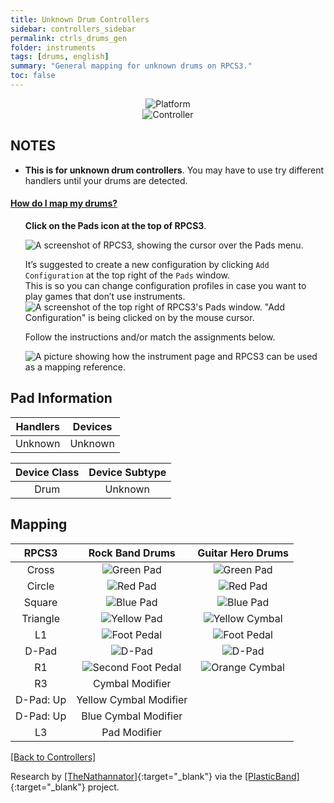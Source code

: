 ```yaml
---
title: Unknown Drum Controllers
sidebar: controllers_sidebar
permalink: ctrls_drums_gen
folder: instruments
tags: [drums, english]
summary: "General mapping for unknown drums on RPCS3."
toc: false
---
```



<div align="center"> <img src="https://carlmylo.github.io/rb3-pc/images/instruments/plat/myst.png" alt="Platform" title="Platform"></div>

<div align="center"> <img src="https://carlmylo.github.io/rb3-pc/images/instruments/cont/mystcontrollers.png" alt="Controller" title="Controller"></div>

## NOTES

* **This is for unknown drum controllers**. You may have to use try different handlers until your drums are detected.

<!-- Map Start -->
<div class="panel-group" id="accordion">
                    <div class="panel panel-default">
                        <div class="panel-heading">
                            <h4 class="panel-title">
                                <a class="noCrossRef accordion-toggle" data-toggle="collapse" data-parent="#accordion" href="#how-to-map-pads">How do I map my drums?</a>
                            </h4>
                        </div>
                        <div id="how-to-map-pads" class="panel-collapse collapse noCrossRef">
                            <div class="panel-body">
<ul>
<p><strong>Click on the Pads icon at the top of RPCS3</strong>.</p>
<p><img src="https://carlmylo.github.io/rb3-pc/images/instruments/rpcs3pad.png" alt="A screenshot of RPCS3, showing the cursor over the Pads menu." title="Pads"></p>
<p>It’s suggested to create a new configuration by clicking <code>Add Configuration</code> at the top right of the <code>Pads</code> window.<br>
This is so you can change configuration profiles in case you want to play games that don’t use instruments.<br>
<img src="https://carlmylo.github.io/rb3-pc/images/instruments/rpcs3padprofadd.png" alt="A screenshot of the top right of RPCS3's Pads window. &quot;Add Configuration&quot; is being clicked on by the mouse cursor." title="Add Configuration"></p>
<p>Follow the instructions and/or match the assignments below.</p>
<p><img src="https://carlmylo.github.io/rb3-pc/images/instruments/padlegend.png" alt="A picture showing how the instrument page and RPCS3 can be used as a mapping reference." title="Mapping the Rock Band Hofner"></p>
</ul>
                            </div>
                        </div>
                    </div>
</div>
<!-- Map End -->

## Pad Information

| Handlers | Devices |
|:--------:|:-------:|
| Unknown | Unknown |

| Device Class | Device Subtype |
|:------------:|:--------------:|
| Drum | Unknown |

## Mapping

| **RPCS3** | **Rock Band Drums** | **Guitar Hero Drums** |
|:---------:|:-------------------:|:---------------------:|
| Cross | ![Green Pad](https://carlmylo.github.io/rb3-pc/images/btns/drms/rb/gp.png "Green Pad") | ![Green Pad](https://carlmylo.github.io/rb3-pc/images/btns/drms/gh/gp.png "Green Pad") |
| Circle | ![Red Pad](https://carlmylo.github.io/rb3-pc/images/btns/drms/rb/rp.png "Red Pad") | ![Red Pad](https://carlmylo.github.io/rb3-pc/images/btns/drms/gh/rp.png "Red Pad") |
| Square | ![Blue Pad](https://carlmylo.github.io/rb3-pc/images/btns/drms/rb/bp.png "Blue Pad") | ![Blue Pad](https://carlmylo.github.io/rb3-pc/images/btns/drms/gh/bp.png "Blue Pad") |
| Triangle | ![Yellow Pad](https://carlmylo.github.io/rb3-pc/images/btns/drms/rb/yp.png "Yellow Pad") | ![Yellow Cymbal](https://carlmylo.github.io/rb3-pc/images/btns/drms/gh/yc.png "Yellow Cymbal") |
| L1 | ![Foot Pedal](https://carlmylo.github.io/rb3-pc/images/btns/drms/rb/kp.png "Foot Pedal") | ![Foot Pedal](https://carlmylo.github.io/rb3-pc/images/btns/drms/gh/kp.png "Foot Pedal") |
| D-Pad | ![D-Pad](https://carlmylo.github.io/rb3-pc/images/btns/ctrls/xbox/dp.png "D-Pad") | ![D-Pad](https://carlmylo.github.io/rb3-pc/images/btns/ctrls/xbox/dp.png "D-Pad") |
| R1 | ![Second Foot Pedal](https://carlmylo.github.io/rb3-pc/images/btns/drms/rb/kp.png "Second Foot Pedal") | ![Orange Cymbal](https://carlmylo.github.io/rb3-pc/images/btns/drms/gh/oc.png "Orange Cymbal") |
| R3 | Cymbal Modifier | |
| D-Pad: Up | Yellow Cymbal Modifier | |
| D-Pad: Up | Blue Cymbal Modifier | |
| L3 | Pad Modifier | |

[[Back to Controllers]](https://carlmylo.github.io/rb3-pc/ctrls#instrument-list)

Research by [[TheNathannator]](https://ko-fi.com/thenathannator){:target="_blank"} via the [[PlasticBand]](https://github.com/TheNathannator/PlasticBand){:target="_blank"} project.